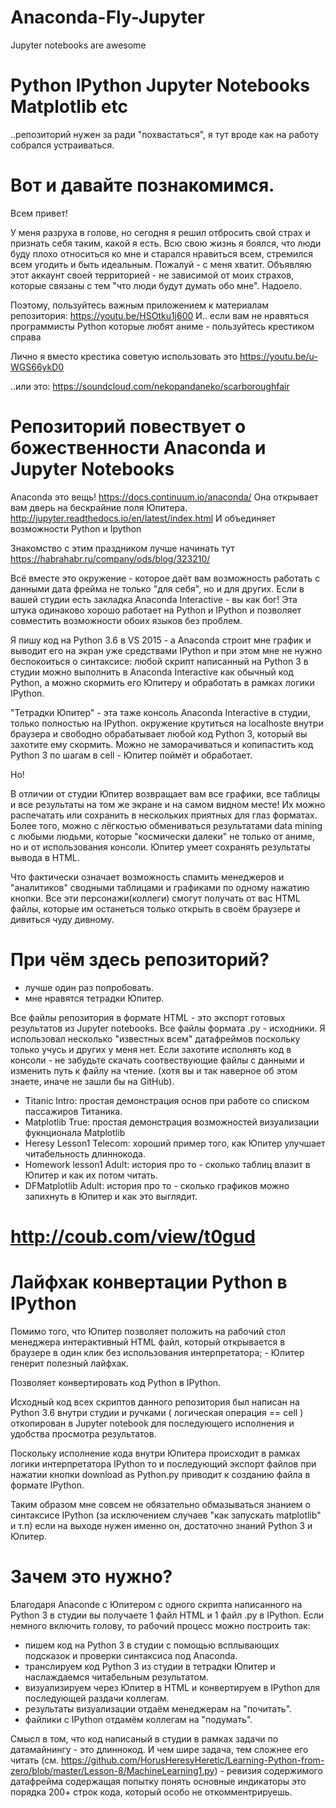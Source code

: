 # Anaconda-Fly-Jupyter
Jupyter notebooks are awesome

# Python IPython Jupyter Notebooks Matplotlib etc
..репозиторий нужен за ради "похвастаться", я тут вроде как на работу собрался устраиваться.

# Вот и давайте познакомимся.

Всем привет! 

У меня разруха в голове, но сегодня я решил отбросить свой страх и признать себя таким, какой я есть. Всю свою жизнь я боялся, что люди буду плохо относиться ко мне и старался нравиться всем, стремился всем угодить и быть идеальным. Пожалуй - с меня хватит. Объявляю этот аккаунт своей территорией - не зависимой от моих страхов, которые связаны с тем "что люди будут думать обо мне". Надоело.  

Поэтому, пользуйтесь важным приложением к материалам репозитория: https://youtu.be/HSOtku1j600
И.. если вам не нравяться программисты Python которые любят аниме - пользуйтесь крестиком справа 

Лично я вместо крестика советую использовать это https://youtu.be/u-WGS66ykD0

..или это: https://soundcloud.com/nekopandaneko/scarboroughfair

# Репозиторий повествует о божественности Anaconda и Jupyter Notebooks 

Anaconda это вещь! https://docs.continuum.io/anaconda/
Она открывает вам дверь на бескрайние поля Юпитера.
http://jupyter.readthedocs.io/en/latest/index.html
И объединяет возможности Python и Ipython 

Знакомство с этим праздником лучше начинать тут
https://habrahabr.ru/company/ods/blog/323210/

Всё вместе это окружение - которое даёт вам возможность работать с данными дата фрейма не только "для себя", но и для других. Если в вашей студии есть закладка Anaconda Interactive - вы как бог! Эта штука одинаково хорошо работает на Python и IPython и позволяет совместить возможности обоих языков без проблем. 

Я пишу код на Python 3.6 в VS 2015 - а Anaconda строит мне график и выводит его на экран уже средствами IPython и при этом мне не нужно беспокоиться о синтаксисе: любой скрипт написанный на Python 3 в студии можно выполнить в Anaconda Interactive как обычный код Python, а можно скормить его Юпитеру и обработать в рамках логики IPython.  

"Тетрадки Юпитер" - эта таже консоль Anaconda Interactive в студии, только полностью на IPython. окружение крутиться на localhoste внутри браузера и свободно обрабатывает любой код Python 3, который вы захотите ему скормить. Можно не заморачиваться и копипастить код Python 3 по шагам в cell - Юпитер поймёт и обработает.

Но! 

В отличии от студии Юпитер возвращает вам все графики, все таблицы и все результаты на том же экране и на самом видном месте! Их можно распечатать или сохранить в нескольких приятных для глаз форматах. Более того, можно с лёгкостью обмениваться результатами data mining с любыми людьми, которые "космически далеки" не только от аниме, но и от использования консоли. Юпитер умеет сохранять результаты вывода в HTML. 

Что фактически означает возможность спамить менеджеров и "аналитиков" сводными таблицами и графиками по одному нажатию кнопки. Все эти персонажи(коллеги) смогут получать от вас HTML файлы, которые им останеться только открыть в своём браузере и дивиться чуду дивному.

# При чём здесь репозиторий?  
- лучше один раз попробовать.
- мне нравятся тетрадки Юпитер.

Все файлы репозитория в формате HTML - это экспорт готовых результатов из Jupyter notebooks. Все файлы формата .py - исходники. Я использовал несколько "известных всем" датафреймов поскольку только учусь и других у меня нет. Если захотите исполнять код в консоли - не забудьте скачать соотвествующие файлы с данными и изменить путь к файлу на чтение. (хотя вы и так наверное об этом знаете, иначе не зашли бы на GitHub).

- Titanic Intro: проcтая демонстрация основ при работе со списком пассажиров Титаника.
- Matplotlib True: простая демонстрация возможностей визуализации фукнционала Matplotlib
- Heresy Lesson1 Telecom: хороший пример того, как Юпитер улучшает читабельность длиннокода.
- Homework lesson1 Adult: история про то - сколько таблиц влазит в Юпитер и как их потом читать.
- DFMatplotlib Adult: история про то - сколько графиков можно запихнуть в Юпитер и как это выглядит.

# http://coub.com/view/t0gud

# Лайфхак конвертации Python в IPython

Помимо того, что Юпитер позволяет положить на рабочий стол менеджера интерактивный HTML файл, который открывается в браузере в один клик без использования интерпретатора; - Юпитер генерит полезный лайфхак. 

Позволяет конвертировать код Python в IPython.

Исходный код всех скриптов данного репозитория был написан на Python 3.6 внутри студии и ручками ( логическая операция == cell ) откопирован в Jupyter notebook для последующего исполнения и удобства просмотра результатов. 

Поскольку исполнение кода внутри Юпитера происходит в рамках логики интерпретатора IPython то и последующий экспорт файлов при нажатии кнопки download as Python.py приводит к созданию файла в формате IPython. 

Таким образом мне совсем не обязательно обмазываться знанием о синтаксисе IPython (за исключением случаев "как запускать matplotlib" и т.п) если на выходе нужен именно он, достаточно знаний Python 3 и Юпитер.

# Зачем это нужно?

Благодаря Anaconde с Юпитером с одного скрипта написанного на Python 3 в студии вы получаете 1 файл HTML и 1 файл .py в IPython. Если немного включить голову, то рабочий процесс можно построить так:

- пишем код на Python 3 в студии с помощью всплывающих подсказок и проверки синтаксиса под Anaconda.
- транслируем код Python 3 из студии в тетрадки Юпитер и наслаждаемся читабельным результатом.  
- визуализируем через Юпитер в HTML и конвертируем в IPython для последующей раздачи коллегам.
- результаты визуализации отдаём менеджерам на "почитать".
- файлики с IPython отдамём коллегам на "подумать".

Смысл в том, что код написаный в студии в рамках задачи по датамайнингу - это длиннокод. И чем шире задача, тем сложнее его читать (см. https://github.com/HorusHeresyHeretic/Learning-Python-from-zero/blob/master/Lesson-8/MachineLearning1.py) - ревизия содержимого датафрейма содержащая попытку понять основные индикаторы это порядка 200+ строк кода, который особо не откомментрируешь.

